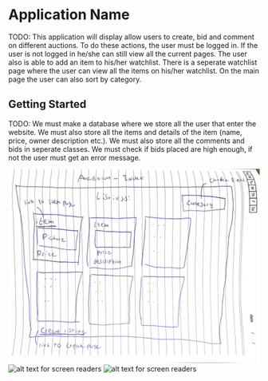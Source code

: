 # Application Name

TODO: This application will display allow users to create, bid and comment on different auctions. To do these actions, the user must be logged in. If the user is not logged in he/she can still view all the current pages. The user also is able to add an item to his/her watchlist. There is a seperate watchlist page where the user can view all the items on his/her watchlist. On the main page the user can also sort by category.


## Getting Started

TODO: We must make a database where we store all the user that enter the website. We must also store all the items and details of the item (name, price, owner description etc.). We must also store all the comments and bids in seperate classes. We must check if bids placed are high enough, if not the user must get an error message.

![alt text for screen readers](/schetsen/Schets0.JPG "Index page")
![alt text for screen readers](/schetssen/Schets1.JPG "Item page")
![alt text for screen readers](/schetsen/Schets3.JPG "Create item page")
